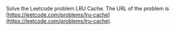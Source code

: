 Solve the Leetcode problem LRU Cache.
The URL of the problem is [https://leetcode.com/problems/lru-cache](https://leetcode.com/problems/lru-cache).
